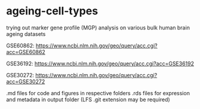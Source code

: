 # ageing-cell-types

trying out marker gene profile (MGP) analysis on various bulk human brain ageing datasets

GSE60862: https://www.ncbi.nlm.nih.gov/geo/query/acc.cgi?acc=GSE60862

GSE36192: https://www.ncbi.nlm.nih.gov/geo/query/acc.cgi?acc=GSE36192

GSE30272: https://www.ncbi.nlm.nih.gov/geo/query/acc.cgi?acc=GSE30272

.md files for code and figures in respective folders 
.rds files for expression and metadata in output folder (LFS .git extension may be required)